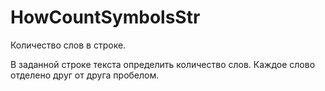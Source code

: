 # HowCountSymbolsStr
Количество слов в строке.

В заданной строке текста определить количество слов. Каждое слово отделено друг от друга пробелом.
